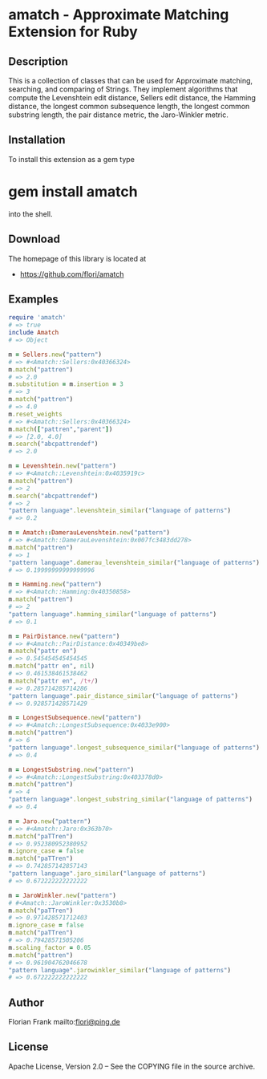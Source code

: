 # amatch - Approximate Matching Extension for Ruby

## Description

This is a collection of classes that can be used for Approximate
matching, searching, and comparing of Strings. They implement algorithms
that compute the Levenshtein edit distance, Sellers edit distance, the
Hamming distance, the longest common subsequence length, the longest common
substring length, the pair distance metric, the Jaro-Winkler metric.

## Installation

To install this extension as a gem type

 # gem install amatch

into the shell.

## Download

The homepage of this library is located at

* https://github.com/flori/amatch

## Examples

```ruby
require 'amatch'
# => true
include Amatch
# => Object

m = Sellers.new("pattern")
# => #<Amatch::Sellers:0x40366324>
m.match("pattren")
# => 2.0
m.substitution = m.insertion = 3
# => 3
m.match("pattren")
# => 4.0
m.reset_weights
# => #<Amatch::Sellers:0x40366324>
m.match(["pattren","parent"])
# => [2.0, 4.0]
m.search("abcpattrendef")
# => 2.0

m = Levenshtein.new("pattern")
# => #<Amatch::Levenshtein:0x4035919c>
m.match("pattren")
# => 2
m.search("abcpattrendef")
# => 2
"pattern language".levenshtein_similar("language of patterns")
# => 0.2

m = Amatch::DamerauLevenshtein.new("pattern")
# => #<Amatch::DamerauLevenshtein:0x007fc3483dd278>
m.match("pattren")
# => 1
"pattern language".damerau_levenshtein_similar("language of patterns")
# => 0.19999999999999996

m = Hamming.new("pattern")
# => #<Amatch::Hamming:0x40350858>
m.match("pattren")
# => 2
"pattern language".hamming_similar("language of patterns")
# => 0.1

m = PairDistance.new("pattern")
# => #<Amatch::PairDistance:0x40349be8>
m.match("pattr en")
# => 0.545454545454545
m.match("pattr en", nil)
# => 0.461538461538462
m.match("pattr en", /t+/)
# => 0.285714285714286
"pattern language".pair_distance_similar("language of patterns")
# => 0.928571428571429

m = LongestSubsequence.new("pattern")
# => #<Amatch::LongestSubsequence:0x4033e900>
m.match("pattren")
# => 6
"pattern language".longest_subsequence_similar("language of patterns")
# => 0.4

m = LongestSubstring.new("pattern")
# => #<Amatch::LongestSubstring:0x403378d0>
m.match("pattren")
# => 4
"pattern language".longest_substring_similar("language of patterns")
# => 0.4

m = Jaro.new("pattern")
# => #<Amatch::Jaro:0x363b70>
m.match("paTTren")
# => 0.952380952380952
m.ignore_case = false
m.match("paTTren")
# => 0.742857142857143
"pattern language".jaro_similar("language of patterns")
# => 0.672222222222222

m = JaroWinkler.new("pattern")
# #<Amatch::JaroWinkler:0x3530b8>
m.match("paTTren")
# => 0.971428571712403
m.ignore_case = false
m.match("paTTren")
# => 0.79428571505206
m.scaling_factor = 0.05
m.match("pattren")
# => 0.961904762046678
"pattern language".jarowinkler_similar("language of patterns")
# => 0.672222222222222
```

## Author

Florian Frank mailto:flori@ping.de

## License

Apache License, Version 2.0 – See the COPYING file in the source archive.
